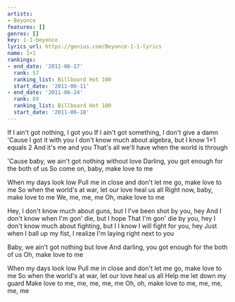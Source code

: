 ```yaml
---
artists:
- Beyonce
features: []
genres: []
key: 1-1-beyonce
lyrics_url: https://genius.com/Beyonce-1-1-lyrics
name: 1+1
rankings:
- end_date: '2011-06-17'
  rank: 57
  ranking_list: Billboard Hot 100
  start_date: '2011-06-11'
- end_date: '2011-06-24'
  rank: 89
  ranking_list: Billboard Hot 100
  start_date: '2011-06-18'
---
```

If I ain't got nothing, I got you
If I ain't got something, I don't give a damn
'Cause I got it with you
I don't know much about algebra, but I know 1+1 equals 2
And it's me and you
That's all we'll have when the world is through


'Cause baby, we ain't got nothing without love
Darling, you got enough for the both of us
So come on, baby, make love to me


When my days look low
Pull me in close and don't let me go, make love to me
So when the world's at war, let our love heal us all
Right now, baby, make love to me
We, me, me, me
Oh, make love to me


Hey, I don't know much about guns, but I
I've been shot by you, hey
And I don't know when I'm gon' die, but I hope
That I'm gon' die by you, hey
I don't know much about fighting, but I
I know I will fight for you, hey
Just when I ball up my fist, I realize
I'm laying right next to you


Baby, we ain't got nothing but love
And darling, you got enough for the both of us
Oh, make love to me


When my days look low
Pull me in close and don't let me go, make love to me
So when the world's at war, let our love heal us all
Help me let down my guard
Make love to me, me, me, me, me
Oh, oh, make love to me, me, me, me, me
